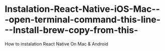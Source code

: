 # Instalation-React-Native-iOS-Mac---open-terminal-command-this-line---Install-brew-copy-from-this-
How to instalation React Native On Mac &amp; Android
